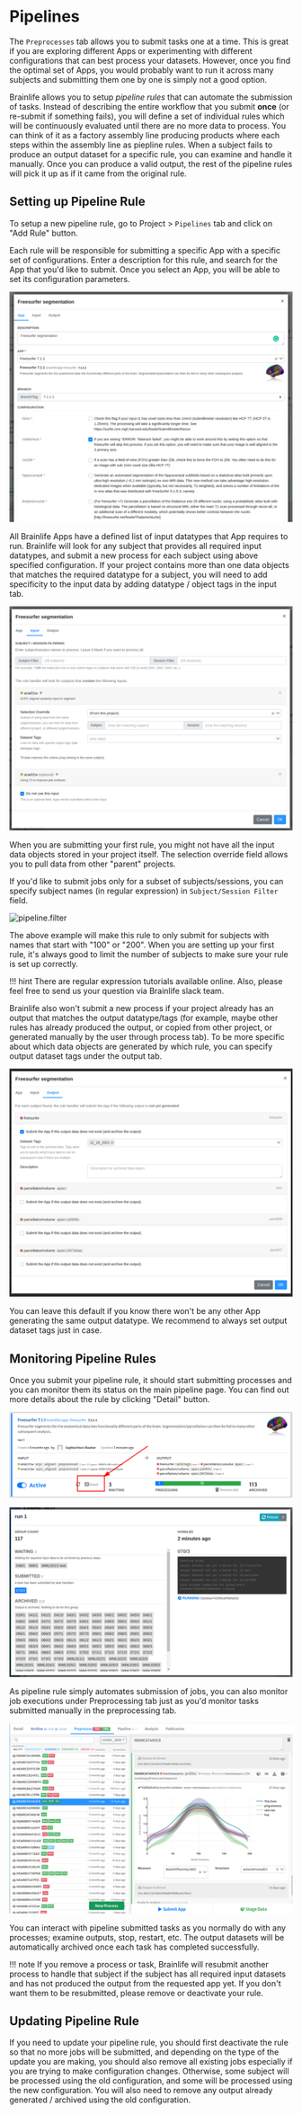 # Pipelines

The `Preprocesses` tab allows you to submit tasks one at a time. This is great if you are exploring different Apps or experimenting with different configurations that can best process your datasets. However, once you find the optimal set of Apps, you would probably want to run it across many subjects and submitting them one by one is simply not a good option.

<!--
When you are processing a large number of subjects, it is often inevitable that some subject would require a different set of configuration, or simply not possible to process at all. This might be due to data quality issues, incorrect metadata, etc. With a common workflow orchestration system, you are often tasked to develop a workflow script or some sort, submit it, and keep up with witch subjects has failed on which part of the workflow so that you can repeatedly re-submit a partial workflow until all subjects are processed.
-->

Brainlife allows you to setup *pipeline rules* that can automate the submission of tasks. Instead of describing the entire workflow that you submit **once** (or re-submit if something fails), you will define a set of individual rules which will be continuously evaluated until there are no more data to process. You can think of it as a factory assembly line producing products where each steps within the assembly line as piepline rules. When a subject fails to produce an output dataset for a specific rule, you can examine and handle it manually. Once you can produce a valid output, the rest of the pipeline rules will pick it up as if it came from the original rule.

<!--
We believe our rule-based submission system is easier to setup, and more error-tolerant that more conventional orchestration methods (it is also much easier to implement).
-->

## Setting up Pipeline Rule

To setup a new pipeline rule, go to Project > `Pipelines` tab and click on "Add Rule" button.

Each rule will be responsible for submitting a specific App with a specific set of configurations. Enter a description for this rule, and search for the App that you'd like to submit. Once you select an App, you will be able to set its configuration parameters.

![pipeline.app](../img/rule_app.png)

All Brainlife Apps have a defined list of input datatypes that App requires to run. Brainlife will look for any subject that provides all required input datatypes, and submit a new process for each subject using above specified configuration. If your project contains more than one data objects that matches the required datatype for a subject, you will need to add specificity to the input data by adding datatype / object tags in the input tab.

![pipeline.input](../img/rule_input.png)

When you are submitting your first rule, you might not have all the input data objects stored in your project itself. The selection override field allows you to pull data from other "parent" projects.

If you'd like to submit jobs only for a subset of subjects/sessions, you can specify subject names (in regular expression) in `Subject/Session Filter` field.

![pipeline.filter](../img/pipeline.filter.png)

The above example will make this rule to only submit for subjects with names that start with "100" or "200". When you are setting up your first rule, it's always good to limit the number of subjects to make sure your rule is set up correctly.

!!! hint
    There are regular expression tutorials available online. Also, please feel free to send us your question via Brainlife slack team.

Brainlife also won't submit a new process if your project already has an output that matches the output datatype/tags (for example, maybe other rules has already produced the output, or copied from other project, or generated manually by the user through process tab). To be more specific about which data objects are generated by which rule, you can specify output dataset tags under the output tab.

![pipeline.output](../img/rule_output.png)

You can leave this default if you know there won't be any other App generating the same output datatype. We recommend to always set output dataset tags just in case.

## Monitoring Pipeline Rules

Once you submit your pipeline rule, it should start submitting processes and you can monitor them its status on the main pipeline page. You can find out more details about the rule by clicking "Detail" button.

![pipeline.rule](../img/rule.png)

![pipeline.rule](../img/rule_detail.png)

As pipeline rule simply automates submission of jobs, you can also monitor job executions under Preprocessing tab just as you'd monitor tasks submitted manually in the preprocessing tab.

![pipeline.processes](../img/pipeline.processes.png)

You can interact with pipeline submitted tasks as you normally do with any processes; examine outputs, stop, restart, etc. The output datasets will be automatically archived once each task has completed successfully.

!!! note
    If you remove a process or task, Brainlife will resubmit another process to handle that subject if the subject has all required input datasets and has not produced the output from the requested app yet. If you don't want them to be resubmitted, please remove or deactivate your rule.

## Updating Pipeline Rule

If you need to update your pipeline rule, you should first deactivate the rule so that no more jobs will be submitted, and depending on the type of the update you are making, you should also remove all existing jobs especially if you are trying to make configuration changes. Otherwise, some subject will be processed using the old configuration, and some will be processed using the new configuration. You will also need to remove any output already generated / archived using the old configuration.
